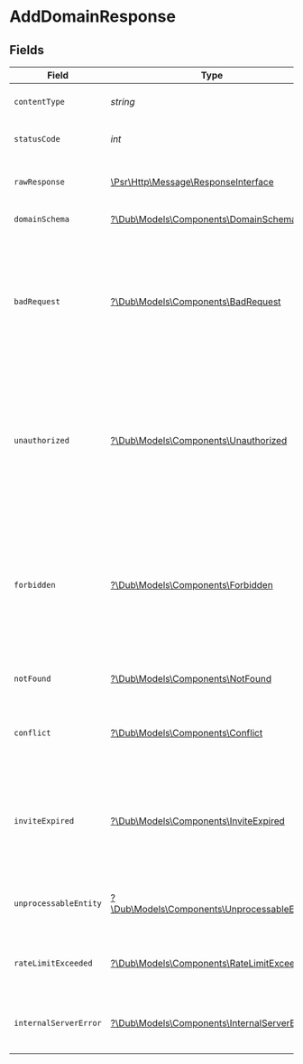 # AddDomainResponse


## Fields

| Field                                                                                                                                                                                                                | Type                                                                                                                                                                                                                 | Required                                                                                                                                                                                                             | Description                                                                                                                                                                                                          |
| -------------------------------------------------------------------------------------------------------------------------------------------------------------------------------------------------------------------- | -------------------------------------------------------------------------------------------------------------------------------------------------------------------------------------------------------------------- | -------------------------------------------------------------------------------------------------------------------------------------------------------------------------------------------------------------------- | -------------------------------------------------------------------------------------------------------------------------------------------------------------------------------------------------------------------- |
| `contentType`                                                                                                                                                                                                        | *string*                                                                                                                                                                                                             | :heavy_check_mark:                                                                                                                                                                                                   | HTTP response content type for this operation                                                                                                                                                                        |
| `statusCode`                                                                                                                                                                                                         | *int*                                                                                                                                                                                                                | :heavy_check_mark:                                                                                                                                                                                                   | HTTP response status code for this operation                                                                                                                                                                         |
| `rawResponse`                                                                                                                                                                                                        | [\Psr\Http\Message\ResponseInterface](https://www.php-fig.org/psr/psr-7/#33-psrhttpmessageresponseinterface)                                                                                                         | :heavy_check_mark:                                                                                                                                                                                                   | Raw HTTP response; suitable for custom response parsing                                                                                                                                                              |
| `domainSchema`                                                                                                                                                                                                       | [?\Dub\Models\Components\DomainSchema](../../Models/Components/DomainSchema.md)                                                                                                                                      | :heavy_minus_sign:                                                                                                                                                                                                   | The domain was added.                                                                                                                                                                                                |
| `badRequest`                                                                                                                                                                                                         | [?\Dub\Models\Components\BadRequest](../../Models/Components/BadRequest.md)                                                                                                                                          | :heavy_minus_sign:                                                                                                                                                                                                   | The server cannot or will not process the request due to something that is perceived to be a client error (e.g., malformed request syntax, invalid request message framing, or deceptive request routing).           |
| `unauthorized`                                                                                                                                                                                                       | [?\Dub\Models\Components\Unauthorized](../../Models/Components/Unauthorized.md)                                                                                                                                      | :heavy_minus_sign:                                                                                                                                                                                                   | Although the HTTP standard specifies "unauthorized", semantically this response means "unauthenticated". That is, the client must authenticate itself to get the requested response.                                 |
| `forbidden`                                                                                                                                                                                                          | [?\Dub\Models\Components\Forbidden](../../Models/Components/Forbidden.md)                                                                                                                                            | :heavy_minus_sign:                                                                                                                                                                                                   | The client does not have access rights to the content; that is, it is unauthorized, so the server is refusing to give the requested resource. Unlike 401 Unauthorized, the client's identity is known to the server. |
| `notFound`                                                                                                                                                                                                           | [?\Dub\Models\Components\NotFound](../../Models/Components/NotFound.md)                                                                                                                                              | :heavy_minus_sign:                                                                                                                                                                                                   | The server cannot find the requested resource.                                                                                                                                                                       |
| `conflict`                                                                                                                                                                                                           | [?\Dub\Models\Components\Conflict](../../Models/Components/Conflict.md)                                                                                                                                              | :heavy_minus_sign:                                                                                                                                                                                                   | This response is sent when a request conflicts with the current state of the server.                                                                                                                                 |
| `inviteExpired`                                                                                                                                                                                                      | [?\Dub\Models\Components\InviteExpired](../../Models/Components/InviteExpired.md)                                                                                                                                    | :heavy_minus_sign:                                                                                                                                                                                                   | This response is sent when the requested content has been permanently deleted from server, with no forwarding address.                                                                                               |
| `unprocessableEntity`                                                                                                                                                                                                | [?\Dub\Models\Components\UnprocessableEntity](../../Models/Components/UnprocessableEntity.md)                                                                                                                        | :heavy_minus_sign:                                                                                                                                                                                                   | The request was well-formed but was unable to be followed due to semantic errors.                                                                                                                                    |
| `rateLimitExceeded`                                                                                                                                                                                                  | [?\Dub\Models\Components\RateLimitExceeded](../../Models/Components/RateLimitExceeded.md)                                                                                                                            | :heavy_minus_sign:                                                                                                                                                                                                   | The user has sent too many requests in a given amount of time ("rate limiting")                                                                                                                                      |
| `internalServerError`                                                                                                                                                                                                | [?\Dub\Models\Components\InternalServerError](../../Models/Components/InternalServerError.md)                                                                                                                        | :heavy_minus_sign:                                                                                                                                                                                                   | The server has encountered a situation it does not know how to handle.                                                                                                                                               |